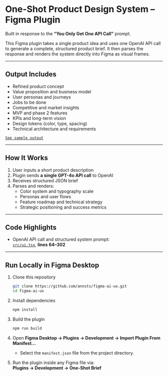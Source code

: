 # One-Shot Product Design System – Figma Plugin

Built in response to the **“You Only Get One API Call”** prompt.

This Figma plugin takes a single product idea and uses one OpenAI API call to generate a complete, structured product brief. It then parses the response and renders the system directly into Figma as visual frames.

---

## Output Includes

- Refined product concept  
- Value proposition and business model  
- User personas and journeys  
- Jobs to be done  
- Competitive and market insights  
- MVP and phase 2 features  
- KPIs and long-term vision  
- Design tokens (color, type, spacing)  
- Technical architecture and requirements  


[`See sample output`](https://www.figma.com/design/1GzMBOadIfEzW5dFmhicYO/One-Shot-Brief-Demo?node-id=0-1&t=zJPNAyjtOp0U5rFi-1)

---

## How It Works

1. User inputs a short product description  
2. Plugin sends **a single GPT-4o API call** to OpenAI  
3. Receives structured JSON brief  
4. Parses and renders:
   - Color system and typography scale  
   - Personas and user flows  
   - Feature roadmap and technical strategy  
   - Strategic positioning and success metrics  

---

## Code Highlights

- OpenAI API call and structured system prompt:  
  [`src/ui.tsx`](src/ui.tsx), **lines 64–302**

---

## Run Locally in Figma Desktop

1. Clone this repository  
   ```bash
   git clone https://github.com/annsts/figma-ai-ux.git
   cd figma-ai-ux
   ```

2. Install dependencies  
   ```bash
   npm install
   ```

3. Build the plugin  
   ```bash
   npm run build
   ```

4. Open **Figma Desktop → Plugins → Development → Import Plugin From Manifest...**  
   - Select the `manifest.json` file from the project directory.

5. Run the plugin inside any Figma file via:  
   **Plugins → Development → One-Shot Brief**